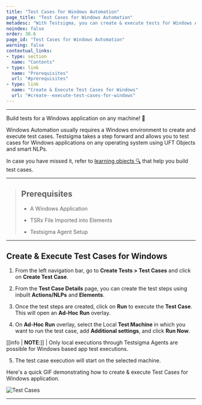 ```yaml
---
title: "Test Cases for Windows Automation"
page_title: "Test Cases for Windows Automation"
metadesc: "With Testsigma, you can create & execute tests for Windows Applications from the cloud using Testsigma Agent | Learn how to build tests for Windows Automation"
noindex: false
order: 30.6
page_id: "Test Cases for Windows Automation"
warning: false
contextual_links:
- type: section
  name: "Contents"
- type: link
  name: "Prerequisites"
  url: "#prerequisites"
- type: link
  name: "Create & Execute Test Cases for Windows"
  url: "#create--execute-test-cases-for-windows"
---
```


---

Build tests for a Windows application on any machine! 🚀

Windows Automation usually requires a Windows environment to create and execute test cases. Testsigma takes a step forward and allows you to test cases for Windows applications on any operating system using UFT Objects and smart NLPs. 

In case you have missed it, refer to [learning objects 🔍](https://testsigma.com/docs/windows-automation/object-learning/) that help you build test cases. 

---

> ## **Prerequisites**
> 
> - A Windows Application 
>
> - TSRx File Imported into Elements
> 
> - Testsigma Agent Setup

---

## **Create & Execute Test Cases for Windows**

1. From the left navigation bar, go to **Create Tests > Test Cases** and click on **Create Test Case**.

2. From the **Test Case Details** page, you can create the test steps using inbuilt **Actions/NLPs** and **Elements**. 

3. Once the test steps are created, click on **Run** to execute the **Test Case**. This will open an **Ad-Hoc Run** overlay.

4. On  **Ad-Hoc Run** overlay, select the Local **Test Machine** in which you want to run the test case, add **Additional settings**, and click **Run Now**.
  
[[info | **NOTE**:]]
| Only local executions through Testsigma Agents are possible for Windows based app test executions.

5. The test case execution will start on the selected machine. 

Here's a quick GIF demonstrating how to create & execute Test Cases for Windows application.

![Test Cases](https://s3.amazonaws.com/static-docs.testsigma.com/new_images/projects/applications/TestCasesWinAdv.gif)

---